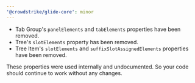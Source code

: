 ```yaml
---
'@crowdstrike/glide-core': minor
---
```


- Tab Group's `panelElements` and `tabElements` properties have been removed.
- Tree's `slotElements` property has been removed.
- Tree Item's `slotElements` and `suffixSlotAssignedElements` properties have been removed.

These properties were used internally and undocumented.
So your code should continue to work without any changes.
